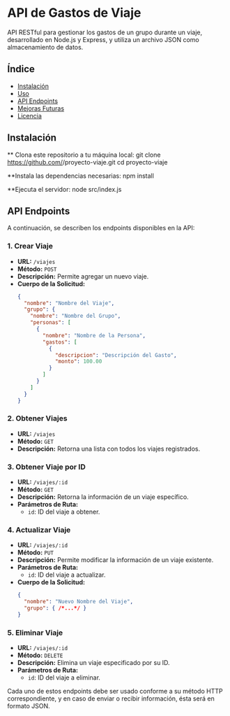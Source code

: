 # API de Gastos de Viaje

API RESTful para gestionar los gastos de un grupo durante un viaje, desarrollado en Node.js y Express, y utiliza un archivo JSON como almacenamiento de datos.

## Índice

- [Instalación](#instalación)
- [Uso](#uso)
- [API Endpoints](#api-endpoints)
- [Mejoras Futuras](#mejoras-futuras)
- [Licencia](#licencia)

## Instalación

** Clona este repositorio a tu máquina local:
   git clone https://github.com/<tu-usuario>/proyecto-viaje.git
   cd proyecto-viaje

**Instala las dependencias necesarias:
   npm install
   
**Ejecuta el servidor:
  node src/index.js

  ## API Endpoints

A continuación, se describen los endpoints disponibles en la API:

### 1. Crear Viaje
   - **URL:** `/viajes`
   - **Método:** `POST`
   - **Descripción:** Permite agregar un nuevo viaje.
   - **Cuerpo de la Solicitud:**
     ```json
     {
       "nombre": "Nombre del Viaje",
       "grupo": {
         "nombre": "Nombre del Grupo",
         "personas": [
           {
             "nombre": "Nombre de la Persona",
             "gastos": [
               {
                 "descripcion": "Descripción del Gasto",
                 "monto": 100.00
               }
             ]
           }
         ]
       }
     }
     ```

### 2. Obtener Viajes
   - **URL:** `/viajes`
   - **Método:** `GET`
   - **Descripción:** Retorna una lista con todos los viajes registrados.

### 3. Obtener Viaje por ID
   - **URL:** `/viajes/:id`
   - **Método:** `GET`
   - **Descripción:** Retorna la información de un viaje específico.
   - **Parámetros de Ruta:**
     - `id`: ID del viaje a obtener.

### 4. Actualizar Viaje
   - **URL:** `/viajes/:id`
   - **Método:** `PUT`
   - **Descripción:** Permite modificar la información de un viaje existente.
   - **Parámetros de Ruta:**
     - `id`: ID del viaje a actualizar.
   - **Cuerpo de la Solicitud:**
     ```json
     {
       "nombre": "Nuevo Nombre del Viaje",
       "grupo": { /*...*/ }
     }
     ```

### 5. Eliminar Viaje
   - **URL:** `/viajes/:id`
   - **Método:** `DELETE`
   - **Descripción:** Elimina un viaje especificado por su ID.
   - **Parámetros de Ruta:**
     - `id`: ID del viaje a eliminar.

Cada uno de estos endpoints debe ser usado conforme a su método HTTP correspondiente, y en caso de enviar o recibir información, ésta será en formato JSON.
